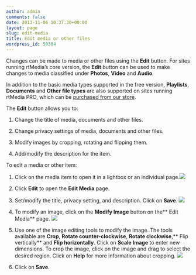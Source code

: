 ```yaml
---
author: admin
comments: false
date: 2013-11-06 10:37:30+00:00
layout: page
slug: edit-media
title: Edit media or other files
wordpress_id: 50304
---
```


Changes can be made to media or other files using the **Edit** button. For sites running rtMedia’s core version, the **Edit** button can be used to make changes to media classified under **Photos**, **Video** and **Audio**.

In addition to the basic media types supported in the free version, **Playlists**, **Documents** and **Other file types** are also supported on sites running rtMedia PRO, which can be [purchased from our store](https://rtcamp.com/store/rtmedia-pro/).

The **Edit** button allows you to:



	
  1. Change the title of media, documents and other files.

	
  2. Change privacy settings of media, documents and other files.

	
  3. Modify images by cropping, rotating and flipping them.

	
  4. Add/modify the description for the item.


To edit a media or other item:

	
  1. Click on the media item to open it in a lightbox or an individual page.![](https://rtcamp.com/wp-content/uploads/2013/11/edit.png)

	
  2. Click **Edit** to open the **Edit Media** page.

	
  3. Set/modify the title, privacy setting, and description. Click on **Save**.
![](https://rtcamp.com/wp-content/uploads/2013/11/image13.png)

	
  4. To modify an image, click on the **Modify Image** button on the** Edit Media** page.
![](https://rtcamp.com/wp-content/uploads/2013/11/image14.png)

	
  5. Use one of the image editing tools to modify the image. The tools available are **Crop**, **Rotate counter-clockwise**, **Rotate clockwise**,** Flip vertically** and **Flip horizontally**.
Click on **Scale Image** to enter new dimensions.
To crop the image, click on the image and drag to select the desired region. Click on **Help** for more information about cropping.
![](https://rtcamp.com/wp-content/uploads/2013/11/image15.png)

	
  6. Click on **Save**.


